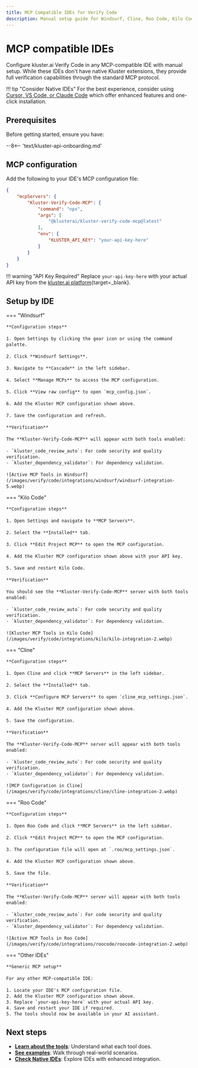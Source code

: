 ```yaml
---
title: MCP Compatible IDEs for Verify Code
description: Manual setup guide for Windsurf, Cline, Roo Code, Kilo Code and other MCP-compatible IDEs to use kluster.ai Verify Code.
---
```


# MCP compatible IDEs

Configure kluster.ai Verify Code in any MCP-compatible IDE with manual setup. While these IDEs don't have native Kluster extensions, they provide full verification capabilities through the standard MCP protocol.

!!! tip "Consider Native IDEs"
    For the best experience, consider using [Cursor, VS Code, or Claude Code](/verify/code/integrations/native/) which offer enhanced features and one-click installation.

## Prerequisites

Before getting started, ensure you have:

--8<-- 'text/kluster-api-onboarding.md'

## MCP configuration

Add the following to your IDE's MCP configuration file:

```json
{  
    "mcpServers": {  
        "Kluster-Verify-Code-MCP": {  
            "command": "npx",  
            "args": [  
                "@klusterai/kluster-verify-code-mcp@latest"  
            ],  
            "env": {  
                "KLUSTER_API_KEY": "your-api-key-here"  
            }  
        }  
    }  
}  
```

!!! warning "API Key Required"
    Replace `your-api-key-here` with your actual API key from the [kluster.ai platform](https://platform.kluster.ai){target=_blank}.

## Setup by IDE

=== "Windsurf"

    **Configuration steps**
    
    1. Open Settings by clicking the gear icon or using the command palette.
    
    2. Click **Windsurf Settings**.
    
    3. Navigate to **Cascade** in the left sidebar.
    
    4. Select **Manage MCPs** to access the MCP configuration.
    
    5. Click **View raw config** to open `mcp_config.json`.
    
    6. Add the Kluster MCP configuration shown above.
    
    7. Save the configuration and refresh.
    
    **Verification**
    
    The **Kluster-Verify-Code-MCP** will appear with both tools enabled:

    - `kluster_code_review_auto`: For code security and quality verification.
    - `kluster_dependency_validator`: For dependency validation.
    
    ![Active MCP Tools in Windsurf](/images/verify/code/integrations/windsurf/windsurf-integration-5.webp)

=== "Kilo Code"

    **Configuration steps**
    
    1. Open Settings and navigate to **MCP Servers**.
    
    2. Select the **Installed** tab.
    
    3. Click **Edit Project MCP** to open the MCP configuration.
    
    4. Add the Kluster MCP configuration shown above with your API key.
    
    5. Save and restart Kilo Code.
    
    **Verification**
    
    You should see the **Kluster-Verify-Code-MCP** server with both tools enabled:

    - `kluster_code_review_auto`: For code security and quality verification.
    - `kluster_dependency_validator`: For dependency validation.
    
    ![Kluster MCP Tools in Kilo Code](/images/verify/code/integrations/kilo/kilo-integration-2.webp)

=== "Cline"

    **Configuration steps**
    
    1. Open Cline and click **MCP Servers** in the left sidebar.
    
    2. Select the **Installed** tab.
    
    3. Click **Configure MCP Servers** to open `cline_mcp_settings.json`.
    
    4. Add the Kluster MCP configuration shown above.
    
    5. Save the configuration.
    
    **Verification**
    
    The **Kluster-Verify-Code-MCP** server will appear with both tools enabled:

    - `kluster_code_review_auto`: For code security and quality verification.
    - `kluster_dependency_validator`: For dependency validation.
    
    ![MCP Configuration in Cline](/images/verify/code/integrations/cline/cline-integration-2.webp)

=== "Roo Code"

    **Configuration steps**
    
    1. Open Roo Code and click **MCP Servers** in the left sidebar.
    
    2. Click **Edit Project MCP** to open the MCP configuration.
    
    3. The configuration file will open at `.roo/mcp_settings.json`.
    
    4. Add the Kluster MCP configuration shown above.
    
    5. Save the file.
    
    **Verification**
    
    The **Kluster-Verify-Code-MCP** server will appear with both tools enabled:

    - `kluster_code_review_auto`: For code security and quality verification.
    - `kluster_dependency_validator`: For dependency validation.
    
    ![Active MCP Tools in Roo Code](/images/verify/code/integrations/roocode/roocode-integration-2.webp)

=== "Other IDEs"

    **Generic MCP setup**
    
    For any other MCP-compatible IDE:
    
    1. Locate your IDE's MCP configuration file.
    2. Add the Kluster MCP configuration shown above.
    3. Replace `your-api-key-here` with your actual API key.
    4. Save and restart your IDE if required.
    5. The tools should now be available in your AI assistant.
    

## Next steps

- **[Learn about the tools](/verify/code/tools/)**: Understand what each tool does.
- **[See examples](/verify/code/examples/cursor-firebase-nextjs/)**: Walk through real-world scenarios.
- **[Check Native IDEs](/verify/code/integrations/native/)**: Explore IDEs with enhanced integration.
